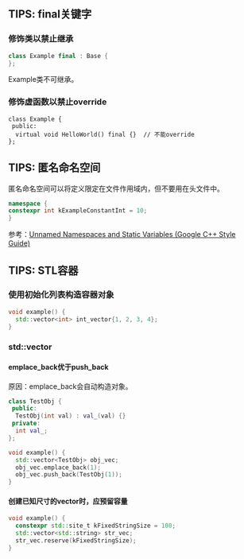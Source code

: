 ## TIPS: final关键字
### 修饰类以禁止继承
```cpp
class Example final : Base {
};
```
Example类不可继承。

### 修饰虚函数以禁止override
```
class Example {
 public:
  virtual void HelloWorld() final {}  // 不能override
};
```

## TIPS: 匿名命名空间
匿名命名空间可以将定义限定在文件作用域内，但不要用在头文件中。
```cpp
namespace {
constexpr int kExampleConstantInt = 10;
}
```
参考：[Unnamed Namespaces and Static Variables (Google C++ Style Guide)](https://google.github.io/styleguide/cppguide.html#Unnamed_Namespaces_and_Static_Variables)

## TIPS: STL容器
### 使用初始化列表构造容器对象
```cpp
void example() {
  std::vector<int> int_vector{1, 2, 3, 4};
}
```

### std::vector
#### emplace_back优于push_back
原因：emplace_back会自动构造对象。
```cpp
class TestObj {
 public:
  TestObj(int val) : val_(val) {}
 private:
  int val_;
};

void example() {
  std::vector<TestObj> obj_vec;
  obj_vec.emplace_back(1);
  obj_vec.push_back(TestObj(1));
}
```

#### 创建已知尺寸的vector时，应预留容量
```cpp
void example() {
  constexpr std::site_t kFixedStringSize = 100;
  std::vector<std::string> str_vec;
  str_vec.reserve(kFixedStringSize);
}
```
